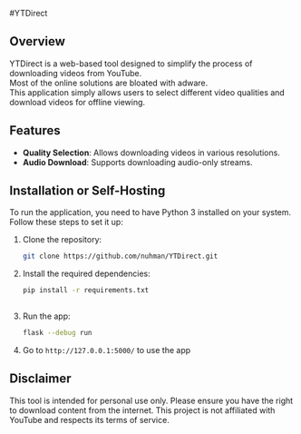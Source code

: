 #YTDirect

## Overview
YTDirect is a web-based tool designed to simplify the process of downloading videos from YouTube.  
Most of the online solutions are bloated with adware.  
This application simply allows users to select different video qualities and download videos for offline viewing.  

## Features
- **Quality Selection**: Allows downloading videos in various resolutions.
- **Audio Download**: Supports downloading audio-only streams.

## Installation or Self-Hosting
To run the application, you need to have Python 3 installed on your system. Follow these steps to set it up:

1. Clone the repository:
   ```bash
   git clone https://github.com/nuhman/YTDirect.git
    ```
2. Install the required dependencies:  
   ```bash
   pip install -r requirements.txt
  
3. Run the app:
   ```bash
   flask --debug run  
4. Go to `http://127.0.0.1:5000/` to use the app  

## Disclaimer
This tool is intended for personal use only. Please ensure you have the right to download content from the internet. This project is not affiliated with YouTube and respects its terms of service.  
